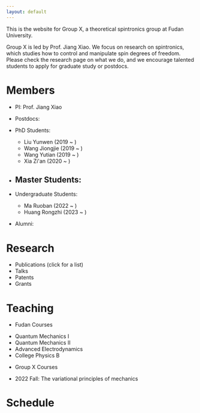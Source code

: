 ```yaml
---
layout: default
---
```


This is the website for Group X, a theoretical spintronics group at Fudan University. 

Group X is led by Prof. Jiang Xiao. We focus on research on spintronics, which studies how to control and manipulate spin degrees of freedom. Please check the research page on what we do, and we encourage talented students to apply for graduate study or postdocs.

# Members

- PI: Prof. Jiang Xiao

- Postdocs: 

- PhD Students: 
    - Liu Yunwen (2019 ~ )
    - Wang Jiongjie (2019 ~ ) 
    - Wang Yutian (2019 ~ ) 
    - Xia Zi'an (2020 ~ )

- Master Students: 
    - 

- Undergraduate Students: 
    - Ma Ruoban (2022 ~ ) 
    - Huang Rongzhi (2023 ~ )

* Alumni:

# Research 

* Publications (click for a list)
* Talks
* Patents
* Grants

# Teaching

* Fudan Courses
- Quantum Mechanics I
- Quantum Mechanics II
- Advanced Electrodynamics
- College Physics B

* Group X Courses
- 2022 Fall: The variational principles of mechanics

# Schedule
